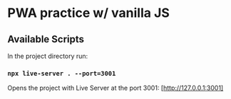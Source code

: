 # PWA practice w/ vanilla JS

## Available Scripts

In the project directory run:

### `npx live-server . --port=3001`

Opens the project with Live Server at the port 3001: [http://127.0.0.1:3001]